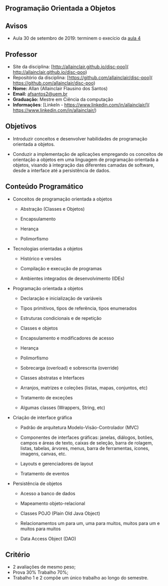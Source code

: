 ## Programação Orientada a Objetos

## Avisos

* Aula 30 de setembro de 2019: terminem o execício da [aula 4](aula4.md)

## Professor

* Site da disciplina: [http://allainclair.github.io/disc-poo](
  http://allainclair.github.io/disc-poo)
* Repositório da disciplina: [https://github.com/allainclair/disc-poo](
  https://github.com/allainclair/disc-poo)
* **Nome:** Allan (Allainclair Flausino dos Santos)
* **Email:** afsantos2@uem.br
* **Graduação:** Mestre em Ciência da computação
* **Informações**: [LinkeIn - https://www.linkedin.com/in/allainclair/](
  https://www.linkedin.com/in/allainclair/)


## Objetivos

* Introduzir conceitos e desenvolver habilidades de programação orientada a objetos.

* Conduzir a implementação de aplicações empregando os conceitos de orientação a objetos
em uma linguagem de programação orientada a objetos, visando à integração das diferentes
camadas de software, desde a interface até a persistência de dados.

## Conteúdo Programático

* Conceitos de programação orientada a objetos

    * Abstração (Classes e Objetos)

    * Encapsulamento

    * Herança

    * Polimorfismo

* Tecnologias orientadas a objetos

    * Histórico e versões

    * Compilação e execução de programas

    * Ambientes integrados de desenvolvimento (IDEs)

* Programação orientada a objetos

    * Declaração e inicialização de variáveis

    * Tipos primitivos, tipos de referência, tipos enumerados

    * Estruturas condicionais e de repetição

    * Classes e objetos

    * Encapsulamento e modificadores de acesso

    * Herança

    * Polimorfismo

    * Sobrecarga (overload) e sobrescrita (override)

    * Classes abstratas e Interfaces

    * Arranjos, matrizes e coleções (listas, mapas, conjuntos, etc)

    * Tratamento de exceções

    * Algumas classes (Wrappers, String, etc)

* Criação de interface gráfica

    * Padrão de arquitetura Modelo-Visão-Controlador (MVC)

    * Componentes de interfaces gráficas: janelas, diálogos, botões, campos e áreas de
    texto, caixas de seleção, barra de rolagem, listas, tabelas, árvores, menus, barra de
    ferramentas, ícones, imagens, canvas, etc.

    * Layouts e gerenciadores de layout

    * Tratamento de eventos

* Persistência de objetos

    * Acesso a banco de dados

    * Mapeamento objeto-relacional

    * Classes POJO (Plain Old Java Object)

    * Relacionamentos um para um, uma para muitos, muitos para um e muitos para
    muitos

    * Data Access Object (DAO)


## Critério

* 2 avaliações de mesmo peso;
* Prova 30% Trabalho 70%;
* Trabalho 1 e 2 compõe um único trabalho ao longo do semestre.
